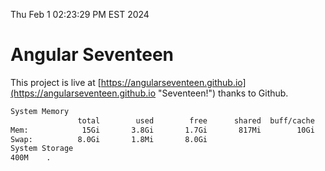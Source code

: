 Thu Feb  1 02:23:29 PM EST 2024

# Angular Seventeen


This project is live at [https://angularseventeen.github.io](https://angularseventeen.github.io "Seventeen!") thanks to Github.

```bash
System Memory
               total        used        free      shared  buff/cache   available
Mem:            15Gi       3.8Gi       1.7Gi       817Mi        10Gi        11Gi
Swap:          8.0Gi       1.8Mi       8.0Gi
System Storage
400M	.
